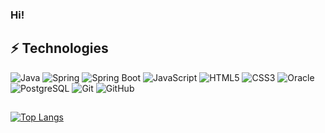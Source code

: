 ### Hi!

## ⚡ Technologies
![Java](https://img.shields.io/badge/Java-007396?style=flat-square&logo=java&logoColor=white)
![Spring](https://img.shields.io/badge/Spring-6DB33F?style=flat-square&logo=spring&logoColor=white)
![Spring Boot](https://img.shields.io/badge/SpringBoot-6DB33F?style=flat-square&logo=springboot&logoColor=white)
![JavaScript](https://img.shields.io/badge/Javascript-F7DF1E?style=flat-square&logo=javascript&logoColor=black)
![HTML5](https://img.shields.io/badge/-HTML5-E34F26?style=flat-square&logo=html5&logoColor=white)
![CSS3](https://img.shields.io/badge/-CSS3-1572B6?style=flat-square&logo=css3)
![Oracle](https://img.shields.io/badge/Oracle-F80000?style=flat-square&logo=oracle&logoColor=white)
![PostgreSQL](https://img.shields.io/badge/-PostgreSQL-0769AD?style=flat-square&logo=postgresql)
![Git](https://img.shields.io/badge/Git-F05032?style=flat-square&logo=git&logoColor=white)
![GitHub](https://img.shields.io/badge/Github-181717?style=flat-square&logo=github&logoColor=white)

##
[![Top Langs](https://github-readme-stats.vercel.app/api/top-langs/?username=start108&exclude_repo=start108.github.io,start108.github.io-legacyblog_source,start108,&layout=compact)](https://github.com/anuraghazra/github-readme-stats)
<!--
<h2> My tech stack 📚 </h2>

![HTML5](https://img.shields.io/badge/-HTML5-F05032?style=for-the-badge&logo=html5&logoColor=ffffff)
![CSS3](https://img.shields.io/badge/-CSS3-007ACC?style=for-the-badge&logo=css3)
![JavaScript](https://img.shields.io/badge/-JavaScript-%23F7DF1C?style=for-the-badge&logo=javascript&logoColor=000000&labelColor=%23F7DF1C&color=%23FFCE5A)
![TypeScript](https://img.shields.io/badge/-TypeScript-007ACC?style=for-the-badge&logo=typescript&logoColor=white)
![React](https://img.shields.io/badge/-React-222222?style=for-the-badge&logo=react)
![Node](https://img.shields.io/badge/-Nodejs-43853d?style=for-the-badge&logo=Node.js&logoColor=white)
![Git](https://img.shields.io/badge/-Git-F05032?style=for-the-badge&logo=git&logoColor=ffffff)
![Docker](https://img.shields.io/badge/-Docker-46a2f1?style=for-the-badge&logo=docker&logoColor=ffffff)


**start108/start108** is a ✨ _special_ ✨ repository because its `README.md` (this file) appears on your GitHub profile.

Here are some ideas to get you started:

- 🔭 I’m currently working on ...
- 🌱 I’m currently learning ...
- 👯 I’m looking to collaborate on ...
- 🤔 I’m looking for help with ...
- 💬 Ask me about ...
- 📫 How to reach me: ...
- 😄 Pronouns: ...
- ⚡ Fun fact: ...
-->
